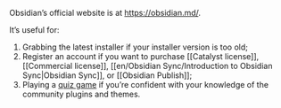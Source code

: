 Obsidian’s official website is at https://obsidian.md/.

It’s useful for:

1. Grabbing the latest installer if your installer version is too old;
2. Register an account if you want to purchase [[Catalyst license]], [[Commercial license]], [[en/Obsidian Sync/Introduction to Obsidian Sync|Obsidian Sync]], or [[Obsidian Publish]];
3. Playing a [quiz game](https://obsidian.md/quiz) if you’re confident with your knowledge of the community plugins and themes.
